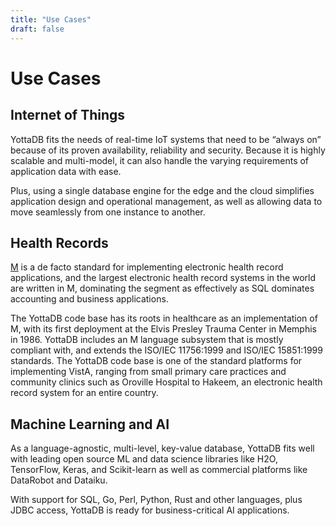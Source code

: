 ```yaml
---
title: "Use Cases"
draft: false
---
```


# Use Cases

## Internet of Things

YottaDB fits the needs of real-time IoT systems that need to be “always on” because of its proven availability, reliability and security. Because it is highly scalable and multi-model, it can also handle the varying requirements of application data with ease.

Plus, using a single database engine for the edge and the cloud simplifies application design and operational management, as well as allowing data to move seamlessly from one instance to another.

## Health Records

[M](https://en.wikipedia.org/wiki/MUMPS) is a de facto standard for implementing electronic health record applications, and the largest electronic health record systems in the world are written in M, dominating the segment as effectively as SQL dominates accounting and business applications.

The YottaDB code base has its roots in healthcare as an implementation of M, with its first deployment at the Elvis Presley Trauma Center in Memphis in 1986. YottaDB includes an M language subsystem that is mostly compliant with, and extends the ISO/IEC 11756:1999 and ISO/IEC 15851:1999 standards. The YottaDB code base is one of the standard platforms for implementing VistA, ranging from small primary care practices and community clinics such as Oroville Hospital to Hakeem, an electronic health record system for an entire country.

## Machine Learning and AI

As a language-agnostic, multi-level, key-value database, YottaDB fits well with leading open source ML and data science libraries like H2O, TensorFlow, Keras, and Scikit-learn as well as commercial platforms like DataRobot and Dataiku.

With support for SQL, Go, Perl, Python, Rust and other languages, plus JDBC access, YottaDB is ready for business-critical AI applications. 